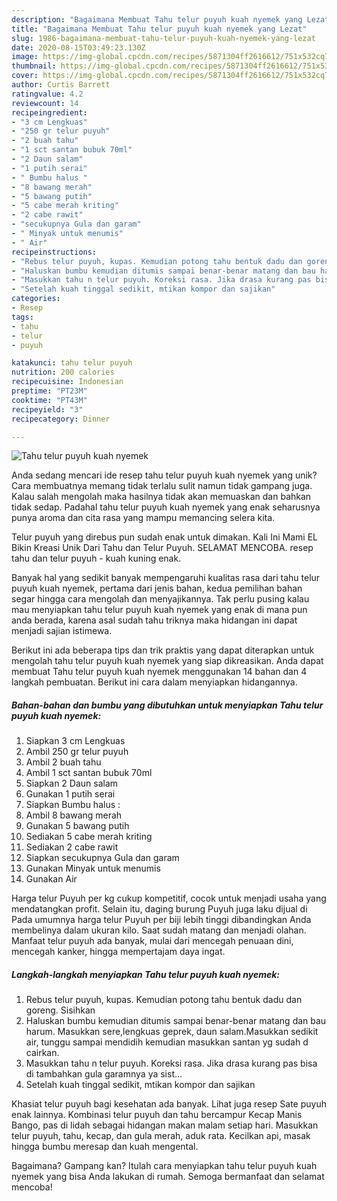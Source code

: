 ```yaml
---
description: "Bagaimana Membuat Tahu telur puyuh kuah nyemek yang Lezat"
title: "Bagaimana Membuat Tahu telur puyuh kuah nyemek yang Lezat"
slug: 1986-bagaimana-membuat-tahu-telur-puyuh-kuah-nyemek-yang-lezat
date: 2020-08-15T03:49:23.130Z
image: https://img-global.cpcdn.com/recipes/5871304ff2616612/751x532cq70/tahu-telur-puyuh-kuah-nyemek-foto-resep-utama.jpg
thumbnail: https://img-global.cpcdn.com/recipes/5871304ff2616612/751x532cq70/tahu-telur-puyuh-kuah-nyemek-foto-resep-utama.jpg
cover: https://img-global.cpcdn.com/recipes/5871304ff2616612/751x532cq70/tahu-telur-puyuh-kuah-nyemek-foto-resep-utama.jpg
author: Curtis Barrett
ratingvalue: 4.2
reviewcount: 14
recipeingredient:
- "3 cm Lengkuas"
- "250 gr telur puyuh"
- "2 buah tahu"
- "1 sct santan bubuk 70ml"
- "2 Daun salam"
- "1 putih serai"
- " Bumbu halus "
- "8 bawang merah"
- "5 bawang putih"
- "5 cabe merah kriting"
- "2 cabe rawit"
- "secukupnya Gula dan garam"
- " Minyak untuk menumis"
- " Air"
recipeinstructions:
- "Rebus telur puyuh, kupas. Kemudian potong tahu bentuk dadu dan goreng. Sisihkan"
- "Haluskan bumbu kemudian ditumis sampai benar-benar matang dan bau harum. Masukkan sere,lengkuas geprek, daun salam.Masukkan sedikit air, tunggu sampai mendidih kemudian masukkan santan yg sudah d cairkan."
- "Masukkan tahu n telur puyuh. Koreksi rasa. Jika drasa kurang pas bisa di tambahkan gula garamnya ya sist..."
- "Setelah kuah tinggal sedikit, mtikan kompor dan sajikan"
categories:
- Resep
tags:
- tahu
- telur
- puyuh

katakunci: tahu telur puyuh 
nutrition: 200 calories
recipecuisine: Indonesian
preptime: "PT23M"
cooktime: "PT43M"
recipeyield: "3"
recipecategory: Dinner

---
```



![Tahu telur puyuh kuah nyemek](https://img-global.cpcdn.com/recipes/5871304ff2616612/751x532cq70/tahu-telur-puyuh-kuah-nyemek-foto-resep-utama.jpg)

Anda sedang mencari ide resep tahu telur puyuh kuah nyemek yang unik? Cara membuatnya memang tidak terlalu sulit namun tidak gampang juga. Kalau salah mengolah maka hasilnya tidak akan memuaskan dan bahkan tidak sedap. Padahal tahu telur puyuh kuah nyemek yang enak seharusnya punya aroma dan cita rasa yang mampu memancing selera kita.

Telur puyuh yang direbus pun sudah enak untuk dimakan. Kali Ini Mami EL Bikin Kreasi Unik Dari Tahu dan Telur Puyuh. SELAMAT MENCOBA. resep tahu dan telur puyuh - kuah kuning enak.

Banyak hal yang sedikit banyak mempengaruhi kualitas rasa dari tahu telur puyuh kuah nyemek, pertama dari jenis bahan, kedua pemilihan bahan segar hingga cara mengolah dan menyajikannya. Tak perlu pusing kalau mau menyiapkan tahu telur puyuh kuah nyemek yang enak di mana pun anda berada, karena asal sudah tahu triknya maka hidangan ini dapat menjadi sajian istimewa.


Berikut ini ada beberapa tips dan trik praktis yang dapat diterapkan untuk mengolah tahu telur puyuh kuah nyemek yang siap dikreasikan. Anda dapat membuat Tahu telur puyuh kuah nyemek menggunakan 14 bahan dan 4 langkah pembuatan. Berikut ini cara dalam menyiapkan hidangannya.

<!--inarticleads1-->

##### Bahan-bahan dan bumbu yang dibutuhkan untuk menyiapkan Tahu telur puyuh kuah nyemek:

1. Siapkan 3 cm Lengkuas
1. Ambil 250 gr telur puyuh
1. Ambil 2 buah tahu
1. Ambil 1 sct santan bubuk 70ml
1. Siapkan 2 Daun salam
1. Gunakan 1 putih serai
1. Siapkan  Bumbu halus :
1. Ambil 8 bawang merah
1. Gunakan 5 bawang putih
1. Sediakan 5 cabe merah kriting
1. Sediakan 2 cabe rawit
1. Siapkan secukupnya Gula dan garam
1. Gunakan  Minyak untuk menumis
1. Gunakan  Air


Harga telur Puyuh per kg cukup kompetitif, cocok untuk menjadi usaha yang mendatangkan profit. Selain itu, daging burung Puyuh juga laku dijual di Pada umumnya harga telur Puyuh per biji lebih tinggi dibandingkan Anda membelinya dalam ukuran kilo. Saat sudah matang dan menjadi olahan. Manfaat telur puyuh ada banyak, mulai dari mencegah penuaan dini, mencegah kanker, hingga mempertajam daya ingat. 

<!--inarticleads2-->

##### Langkah-langkah menyiapkan Tahu telur puyuh kuah nyemek:

1. Rebus telur puyuh, kupas. Kemudian potong tahu bentuk dadu dan goreng. Sisihkan
1. Haluskan bumbu kemudian ditumis sampai benar-benar matang dan bau harum. Masukkan sere,lengkuas geprek, daun salam.Masukkan sedikit air, tunggu sampai mendidih kemudian masukkan santan yg sudah d cairkan.
1. Masukkan tahu n telur puyuh. Koreksi rasa. Jika drasa kurang pas bisa di tambahkan gula garamnya ya sist...
1. Setelah kuah tinggal sedikit, mtikan kompor dan sajikan


Khasiat telur puyuh bagi kesehatan ada banyak. Lihat juga resep Sate puyuh enak lainnya. Kombinasi telur puyuh dan tahu bercampur Kecap Manis Bango, pas di lidah sebagai hidangan makan malam setiap hari. Masukkan telur puyuh, tahu, kecap, dan gula merah, aduk rata. Kecilkan api, masak hingga bumbu meresap dan kuah mengental. 

Bagaimana? Gampang kan? Itulah cara menyiapkan tahu telur puyuh kuah nyemek yang bisa Anda lakukan di rumah. Semoga bermanfaat dan selamat mencoba!
